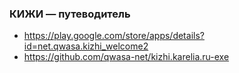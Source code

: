 ### КИЖИ — путеводитель

+ https://play.google.com/store/apps/details?id=net.qwasa.kizhi_welcome2
+ https://github.com/qwasa-net/kizhi.karelia.ru-exe
